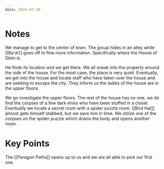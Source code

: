 ```yaml
---
date: 2024-07-30
---
```

# Notes

We manage to get to the center of town. The group hides in an alley while [[Ba'dr]] goes off to fine more information. Specifically where the House of Stein is.

He finds its location and we get there. We all sneak into the property around the side of the house. For the most case, the place is very quiet. Eventually, we get into the house and locate staff who have taken over the house and are seeking to escape the city. They inform us the ladies of the house are in the upper floors.

We go investigate the upper floors. The rest of the house has no one, we do find the corpses of a few dark elves who have been stuffed in a closet. Eventually we locate a secret room with a spider puzzle room. [[Bird Hat]] almost gets himself stabbed, but we save him in time. We utilize one of the corpses on the spider puzzle which drains the body and opens another room. 

# Key Points

The [[Paragon Paths]] opens up to us and we are all able to pick our first one.